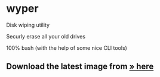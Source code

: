# wyper

Disk wiping utility

Securly erase all your old drives

100% bash (with the help of some nice CLI tools)

## Download the latest image from [ » here ](https://gitlab.com/mkg20001-gh/wyper/-/jobs/artifacts/master/raw/wyper.iso?job=build)
